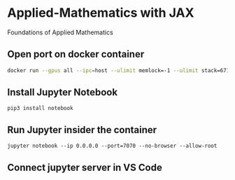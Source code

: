 # Applied-Mathematics with JAX 

Foundations of Applied Mathematics

## Open port on docker container

```bash
docker run --gpus all --ipc=host --ulimit memlock=-1 --ulimit stack=67108864 -it --rm --shm-size=8gb -p 7070:7070 vsc-cuda-container-92f8d0bcb7ce38ae6a144f94ac61d015
```

## Install Jupyter Notebook

```
pip3 install notebook
```

## Run Jupyter insider the container

```
jupyter notebook --ip 0.0.0.0 --port=7070 --no-browser --allow-root
``` 

## Connect jupyter server in VS Code
